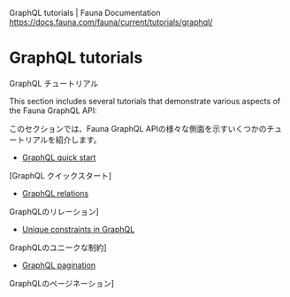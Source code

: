 GraphQL tutorials | Fauna Documentation
https://docs.fauna.com/fauna/current/tutorials/graphql/






# GraphQL tutorials

GraphQL チュートリアル

This section includes several tutorials that demonstrate various aspects of the Fauna GraphQL API:

このセクションでは、Fauna GraphQL APIの様々な側面を示すいくつかのチュートリアルを紹介します。

-   [GraphQL quick start](https://docs.fauna.com/fauna/current/tutorials/graphql/quick_start)

[GraphQL クイックスタート]

-   [GraphQL relations](https://docs.fauna.com/fauna/current/tutorials/graphql/relations)

GraphQLのリレーション]

-   [Unique constraints in GraphQL](https://docs.fauna.com/fauna/current/tutorials/graphql/unique)

 GraphQLのユニークな制約]

-   [GraphQL pagination](https://docs.fauna.com/fauna/current/tutorials/graphql/pagination)

GraphQLのページネーション]

